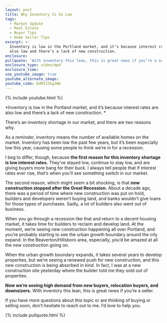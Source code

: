 ```yaml
---
layout: post
title: Why Inventory Is So Low
tags:
  - Market Update
  - Real Estate
  - Buyer Tips
  - Home Seller Tips
excerpt: >-
  Inventory is low in the Portland market, and it’s because interest rates are
  also low and there’s a lack of new construction.
enclosure:
pullquote: 'With inventory this lean, this is great news if you’re a seller.'
enclosure_type: video/mp4
enclosure_time:
use_youtube_image: true
youtube_alternate_image:
youtube_code: bUM13ZkgJWU
---
```


{% include youtube.html %}

*Inventory is low in the Portland market, and it’s because interest rates are also low and there’s a lack of new construction. *

There’s an inventory shortage in our market, and there are two reasons why.&nbsp;

As a reminder, inventory means the number of available homes on the market. Inventory has been low the past few years, but it’s been especially low this year, causing some people to think we’re in for a recession.&nbsp;

I beg to differ, though, because **the first reason for this inventory shortage is low interest rates.** They’ve stayed low, continue to stay low, and are giving buyers more bang for their buck. I always tell people that if interest rates ever rise, *that’s* when you’ll see something switch in our market.&nbsp;

The second reason, which might seem a bit shocking, is that **new construction stopped after the Great Recession.** About a decade ago, there was a period of time where new construction was put on hold, builders and developers weren’t buying land, and banks wouldn’t give loans for those types of purchases. Sadly, a lot of builders also went out of business.&nbsp;

When you go through a recession like that and return to a decent housing market, it takes time for builders to reclaim and develop land. At the moment, we’re seeing new construction happening all over Portland, and you’re probably starting to see the urban growth boundary around the city expand. In the Beaverton/Hillsboro area, especially, you’d be amazed at all the new construction going on.&nbsp;

When the urban growth boundary expands, it takes several years to develop properties, but we’re seeing a renewed push for new construction, and this new construction is being absorbed in kind. In fact, I was at a new construction site yesterday where the builder told me they sold out of properties.&nbsp;

**Now we’re seeing high demand from new buyers, relocation buyers, and downsizers.** With inventory this lean, this is great news if you’re a seller.&nbsp;

If you have more questions about this topic or are thinking of buying or selling soon, don’t hesitate to reach out to me. I’d love to help you.

{% include pullquote.html %}